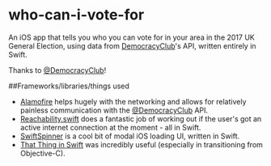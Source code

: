 # who-can-i-vote-for
An iOS app that tells you who you can vote for in your area in the 2017 UK General Election, using data from [DemocracyClub](https://candidates.democracyclub.org.uk/)'s API, written entirely in Swift.

Thanks to [@DemocracyClub](https://github.com/DemocracyClub)!

##Frameworks/libraries/things used
* [Alamofire](https://github.com/Alamofire/Alamofire) helps hugely with the networking and allows for relatively painless communication with the [@DemocracyClub](https://candidates.democracyclub.org.uk/) API.
* [Reachability.swift](https://github.com/ashleymills/Reachability.swift) does a fantastic job of working out if the user's got an active internet connection at the moment - all in Swift.
* [SwiftSpinner](https://github.com/icanzilb/SwiftSpinner) is a cool bit of modal iOS loading UI, written in Swift.
* [That Thing in Swift](https://thatthinginswift.com) was incredibly useful (especially in transitioning from Objective-C).
